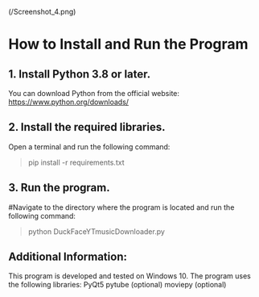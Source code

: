 (/Screenshot_4.png)
# How to Install and Run the Program

## 1. Install Python 3.8 or later.

You can download Python from the official website: https://www.python.org/downloads/

## 2. Install the required libraries.

Open a terminal and run the following command:

>pip install -r requirements.txt

## 3. Run the program.

#Navigate to the directory where the program is located and run the following command:

>python DuckFaceYTmusicDownloader.py

## Additional Information:

This program is developed and tested on Windows 10.
The program uses the following libraries:
PyQt5
pytube (optional)
moviepy (optional)

